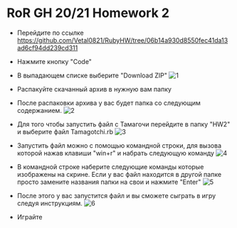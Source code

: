 # RoR GH 20/21 Homework 2
- Перейдите по ссылке https://github.com/Vetal0821/RubyHW/tree/06b14a930d8550fec41da13ad6cf94dd239cd311
- Нажмите кнопку "Code"
- В выпадающем списке выберите "Download ZIP"
![1](https://user-images.githubusercontent.com/23245855/98832236-40985300-2445-11eb-9164-621edba354ae.png)
- Распакуйте скачанный архив в нужную вам папку
- После распаковки архива у вас будет папка со следующим содержанием.
![2](https://user-images.githubusercontent.com/23245855/98832572-a684da80-2445-11eb-9d83-c96430499aa4.png)

- Для того чтобы запустить файл с Тамагочи перейдите в папку "HW2" и выберите файл Tamagotchi.rb
![3](https://user-images.githubusercontent.com/23245855/98833118-565a4800-2446-11eb-97dc-19dbc55a2825.png)

- Запустить файл можно с помощью командной строки, для вызова которой нажав клавиши "win+r" и набрать следующую команду
![4](https://user-images.githubusercontent.com/23245855/98834017-6161a800-2447-11eb-8c18-c001c4750425.png)

- В командной строке наберите следующие команды которые изображены на скрине. Если у вас файл находится в другой папке просто замените названия папки на свои и нажмите "Enter"
![5](https://user-images.githubusercontent.com/23245855/98835108-acc88600-2448-11eb-8ca1-ccaa68cf1500.png)
- После этого у вас запустится файл и вы сможете сыграть в игру следуя инструкциям.
![6](https://user-images.githubusercontent.com/23245855/98835534-38421700-2449-11eb-97e9-5b0488073055.png)
- Играйте
